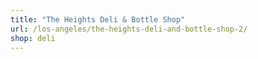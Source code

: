 ```yaml
---
title: "The Heights Deli & Bottle Shop"
url: /los-angeles/the-heights-deli-and-bottle-shop-2/
shop: deli
---
```

